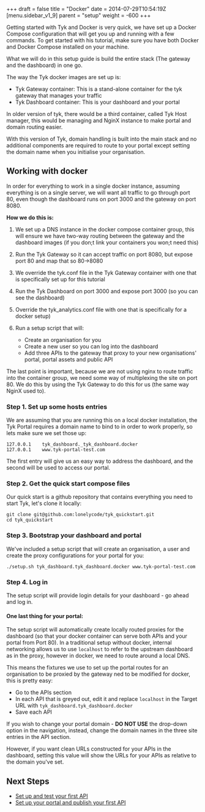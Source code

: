 +++
draft = false
title = "Docker"
date = 2014-07-29T10:54:19Z
[menu.sidebar_v1_9]
    parent = "setup"
    weight = -600
+++

Getting started with Tyk and Docker is very quick, we have set up a Docker Compose configuration that will get you up and running with a few commands. To get started with his tutorial, make sure you have both Docker and Docker Compose installed on your machine.

What we will do in this setup guide is build the entire stack (The gateway and the dashboard) in one go. 

The way the Tyk docker images are set up is:

- Tyk Gateway container: This is a stand-alone container for the tyk gateway that manages your traffic
- Tyk Dashboard container: This is your dashboard and your portal

In older version of tyk, there would be a  third container, called Tyk Host manager, this would be managing and NginX instance to make portal and domain routing easier.

With this version of Tyk, domain handling is built into the main stack and no additional components are required to route to your portal except setting the domain name when you initialise your organisation.

## Working with docker

In order for everything to work in a single docker instance, assuming everything is on a single server, we will want all traffic to go through port 80, even though the dashboard runs on port 3000 and the gateway on port 8080.

**How we do this is:**

1. We set up a DNS instance in the docker compose container group, this will ensure we have two-way routing between the gateway and the dashboard images (if you don;t link your containers you won;t need this)
2. Run the Tyk Gateway so it can accept traffic on port 8080, but expose port 80 and map that so 80->8080
3. We override the tyk.conf file in the Tyk Gateway container with one that is specifically set up for this tutorial
3. Run the Tyk Dashboard on port 3000 and expose port 3000 (so you can see the dashboard)
4. Override the tyk_analytics.conf file with one that is specifically for a docker setup)
5. Run a setup script that will:

	- Create an organisation for you
	- Create a new user so you can log into the dashboard
	- Add three APIs to the gateway that proxy to your new organisations' portal, portal assets and public API
	
The last point is important, because we are not using nginx to route traffic into the container group, we need some way of multiplexing the site on port 80. We do this by using the Tyk Gateway to do this for us (the same way NginX used to).

### Step 1. Set up some hosts entries

We are assuming that you are running this on a local docker installation, the Tyk Portal requires a domain name to bind to in order to work properly, so lets make sure we set those up:

	127.0.0.1    tyk_dashboard._tyk_dashboard.docker
	127.0.0.1    www.tyk-portal-test.com

The first entry will give us an easy way to address the dashboard, and the second will be used to access our portal.

### Step 2. Get the quick start compose files

Our quick start is a github repository that contains everything you need to start Tyk, let's clone it locally:

	git clone git@github.com:lonelycode/tyk_quickstart.git
	cd tyk_quickstart
	
### Step 3. Bootstrap your dashboard and portal

We've included a setup script that will create an organisation, a user and create the proxy configurations for your portal for you:

	./setup.sh tyk_dashboard.tyk_dashboard.docker www.tyk-portal-test.com

### Step 4. Log in

The setup script will provide login details for your dashboard - go ahead and log in.

#### One last thing for your portal:

The setup script will automatically create locally routed proxies for the dashboard (so that your docker container can serve both APIs and your portal from Port 80). In a traditional setup without docker, internal networking allows us to use `localhost` to refer to the upstream dashboard as in the proxy, however in docker, we need to route around a local DNS.

This means the fixtures we use to set up the portal routes for an organisation to be proxied by the gateway ned to be modified for docker, this is pretty easy:


- Go to the APIs section
- In each API that is greyed out, edit it and replace `localhost` in the Target URL with `tyk_dashboard.tyk_dashboard.docker`
- Save each API

If you wish to change your portal domain - **DO NOT USE** the drop-down option in the navigation, instead, change the domain names in the three site entries in the API section. 

However, if you want clean URLs constructed for your APIs in the dashboard, setting this value will show the URLs for your APIs as relative to the domain you've set.

## Next Steps

- [Set up and test your first API](../../tutorial/set-up-first-api/)
- [Set up your portal and publish your first API](../../tutorial/set-up-portal-api/)